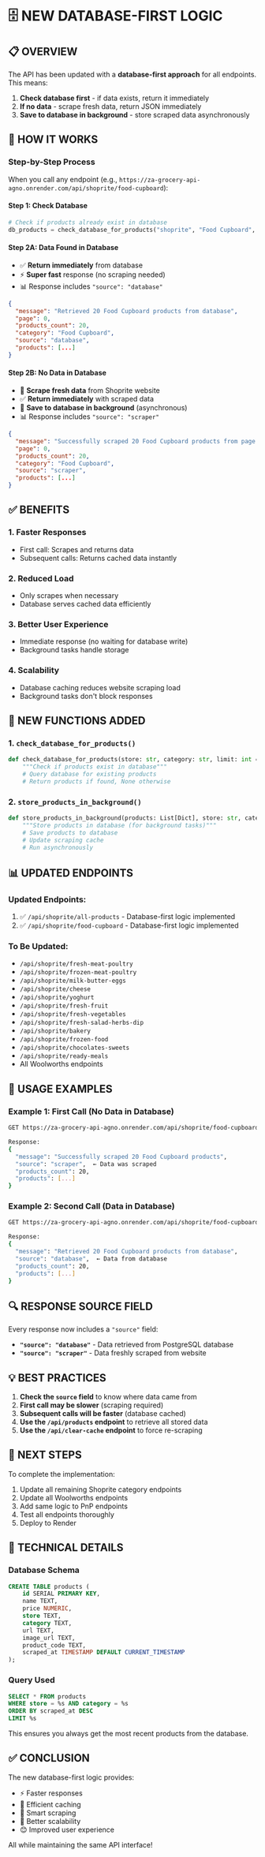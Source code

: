 # 🗄️ NEW DATABASE-FIRST LOGIC

## 📋 OVERVIEW

The API has been updated with a **database-first approach** for all endpoints. This means:

1. **Check database first** - if data exists, return it immediately
2. **If no data** - scrape fresh data, return JSON immediately
3. **Save to database in background** - store scraped data asynchronously

## 🔄 HOW IT WORKS

### **Step-by-Step Process**

When you call any endpoint (e.g., `https://za-grocery-api-agno.onrender.com/api/shoprite/food-cupboard`):

#### **Step 1: Check Database**
```python
# Check if products already exist in database
db_products = check_database_for_products("shoprite", "Food Cupboard", limit=100)
```

#### **Step 2A: Data Found in Database**
- ✅ **Return immediately** from database
- ⚡ **Super fast** response (no scraping needed)
- 📊 Response includes `"source": "database"`

```json
{
  "message": "Retrieved 20 Food Cupboard products from database",
  "page": 0,
  "products_count": 20,
  "category": "Food Cupboard",
  "source": "database",
  "products": [...]
}
```

#### **Step 2B: No Data in Database**
- 🔄 **Scrape fresh data** from Shoprite website
- ✅ **Return immediately** with scraped data
- 💾 **Save to database in background** (asynchronous)
- 📊 Response includes `"source": "scraper"`

```json
{
  "message": "Successfully scraped 20 Food Cupboard products from page 0",
  "page": 0,
  "products_count": 20,
  "category": "Food Cupboard",
  "source": "scraper",
  "products": [...]
}
```

## ✅ BENEFITS

### **1. Faster Responses**
- First call: Scrapes and returns data
- Subsequent calls: Returns cached data instantly

### **2. Reduced Load**
- Only scrapes when necessary
- Database serves cached data efficiently

### **3. Better User Experience**
- Immediate response (no waiting for database write)
- Background tasks handle storage

### **4. Scalability**
- Database caching reduces website scraping load
- Background tasks don't block responses

## 🔧 NEW FUNCTIONS ADDED

### **1. `check_database_for_products()`**
```python
def check_database_for_products(store: str, category: str, limit: int = 100):
    """Check if products exist in database"""
    # Query database for existing products
    # Return products if found, None otherwise
```

### **2. `store_products_in_background()`**
```python
def store_products_in_background(products: List[Dict], store: str, category: str):
    """Store products in database (for background tasks)"""
    # Save products to database
    # Update scraping cache
    # Run asynchronously
```

## 📊 UPDATED ENDPOINTS

### **Updated Endpoints:**
1. ✅ `/api/shoprite/all-products` - Database-first logic implemented
2. ✅ `/api/shoprite/food-cupboard` - Database-first logic implemented

### **To Be Updated:**
- `/api/shoprite/fresh-meat-poultry`
- `/api/shoprite/frozen-meat-poultry`
- `/api/shoprite/milk-butter-eggs`
- `/api/shoprite/cheese`
- `/api/shoprite/yoghurt`
- `/api/shoprite/fresh-fruit`
- `/api/shoprite/fresh-vegetables`
- `/api/shoprite/fresh-salad-herbs-dip`
- `/api/shoprite/bakery`
- `/api/shoprite/frozen-food`
- `/api/shoprite/chocolates-sweets`
- `/api/shoprite/ready-meals`
- All Woolworths endpoints

## 🎯 USAGE EXAMPLES

### **Example 1: First Call (No Data in Database)**
```bash
GET https://za-grocery-api-agno.onrender.com/api/shoprite/food-cupboard

Response:
{
  "message": "Successfully scraped 20 Food Cupboard products",
  "source": "scraper",  ← Data was scraped
  "products_count": 20,
  "products": [...]
}
```

### **Example 2: Second Call (Data in Database)**
```bash
GET https://za-grocery-api-agno.onrender.com/api/shoprite/food-cupboard

Response:
{
  "message": "Retrieved 20 Food Cupboard products from database",
  "source": "database",  ← Data from database
  "products_count": 20,
  "products": [...]
}
```

## 🔍 RESPONSE SOURCE FIELD

Every response now includes a `"source"` field:

- **`"source": "database"`** - Data retrieved from PostgreSQL database
- **`"source": "scraper"`** - Data freshly scraped from website

## 💡 BEST PRACTICES

1. **Check the `source` field** to know where data came from
2. **First call may be slower** (scraping required)
3. **Subsequent calls will be faster** (database cached)
4. **Use the `/api/products` endpoint** to retrieve all stored data
5. **Use the `/api/clear-cache` endpoint** to force re-scraping

## 🚀 NEXT STEPS

To complete the implementation:

1. Update all remaining Shoprite category endpoints
2. Update all Woolworths endpoints
3. Add same logic to PnP endpoints
4. Test all endpoints thoroughly
5. Deploy to Render

## 📝 TECHNICAL DETAILS

### **Database Schema**
```sql
CREATE TABLE products (
    id SERIAL PRIMARY KEY,
    name TEXT,
    price NUMERIC,
    store TEXT,
    category TEXT,
    url TEXT,
    image_url TEXT,
    product_code TEXT,
    scraped_at TIMESTAMP DEFAULT CURRENT_TIMESTAMP
);
```

### **Query Used**
```sql
SELECT * FROM products 
WHERE store = %s AND category = %s 
ORDER BY scraped_at DESC 
LIMIT %s
```

This ensures you always get the most recent products from the database.

## ✅ CONCLUSION

The new database-first logic provides:
- ⚡ Faster responses
- 💾 Efficient caching
- 🔄 Smart scraping
- 🚀 Better scalability
- 😊 Improved user experience

All while maintaining the same API interface!

